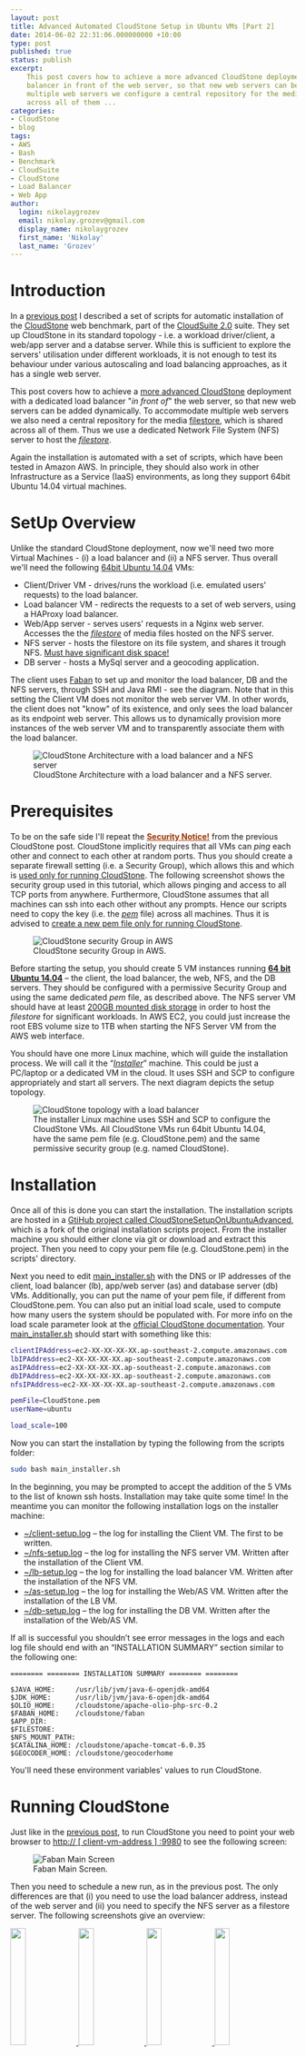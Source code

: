 ```yaml
---
layout: post
title: Advanced Automated CloudStone Setup in Ubuntu VMs [Part 2]
date: 2014-06-02 22:31:06.000000000 +10:00
type: post
published: true
status: publish
excerpt: 
    This post covers how to achieve a more advanced CloudStone deployment with a dedicated load 
    balancer in front of the web server, so that new web servers can be added dynamically. To accommodate 
    multiple web servers we configure a central repository for the media filestore, which is shared 
    across all of them ...
categories:
- CloudStone
- blog
tags:
- AWS
- Bash
- Benchmark
- CloudSuite
- CloudStone
- Load Balancer
- Web App
author:
  login: nikolaygrozev
  email: nikolay.grozev@gmail.com
  display_name: nikolaygrozev
  first_name: 'Nikolay'
  last_name: 'Grozev'
---
```


# Introduction

In a [previous post](/2014/05/10/automated-cloudstone-setup-in-ubuntu-vms/) 
I described a set of scripts for automatic installation of the 
[CloudStone](http://parsa.epfl.ch/cloudsuite/web.html) web benchmark, 
part of the [CloudSuite 2.0](http://parsa.epfl.ch/cloudsuite/cloudsuite.html "CloudStone 2.0") suite. 
They set up CloudStone in its standard topology - i.e. a workload driver/client, a web/app server and 
a databse server. While this is sufficient to explore the servers' utilisation under different workloads, 
it is not enough to test its behaviour under various autoscaling and load balancing approaches, 
as it has a single web server.

This post covers how to achieve a <u>more advanced CloudStone</u> deployment with a dedicated load 
balancer "_in front of_" the web server, so that new web servers can be added dynamically. To accommodate 
multiple web servers we also need a central repository for the media <u>filestore</u>, which is shared 
across all of them. Thus we use a dedicated Network File System (NFS) server to host the _<u>filestore</u>_.

Again the installation is automated with a set of scripts, which have been tested in Amazon AWS. 
In principle, they should also work in other Infrastructure as a Service (IaaS) environments, as long 
they support 64bit Ubuntu 14.04 virtual machines.

# SetUp Overview

Unlike the standard CloudStone deployment, now we'll need two more Virtual Machines - 
(i) a load balancer and (ii) a NFS server. Thus overall we'll need the following <u>64bit Ubuntu 14.04</u> VMs:

*   Client/Driver VM - drives/runs the workload (i.e. emulated users' requests) to the load balancer.
*   Load balancer VM - redirects the requests to a set of web servers, using a HAProxy load balancer.
*   Web/App server - serves users' requests in a Nginx web server. Accesses the the _<u>filestore</u>_ of media files hosted on the NFS server.
*   NFS server - hosts the filestore on its file system, and shares it trough NFS. <u>Must have significant disk space!</u>
*   DB server - hosts a MySql server and a geocoding application.

The client uses [Faban](https://github.com/akara/faban) to set up and monitor the load balancer, DB and the NFS servers, 
through SSH and Java RMI - see the diagram. Note that in this setting the Client VM does not monitor the web server VM. 
In other words, the client does not "know" of its existence, and only sees the load balancer as its endpoint web server. 
This allows us to dynamically provision more instances of the web server VM and to transparently associate them with the load balancer.

<figure>
  <img src="/assets/images/Advanced Automated CloudStone Setup in Ubuntu VMs Part 2/cloudstoneoverviewwithloadbalancer1.png" alt="CloudStone Architecture with a load balancer and a NFS server" >
  <figcaption>CloudStone Architecture with a load balancer and a NFS server.</figcaption>
</figure>


# Prerequisites

To be on the safe side I'll repeat the **<u><span style="color:#993300;text-decoration:underline;">Security Notice!</span></u>** 
from the previous CloudStone post. CloudStone implicitly requires that all VMs can _ping_ each 
other and connect to each other at random ports. Thus you should create a separate firewall 
setting (i.e. a Security Group), which allows this and which is <u>used only for running CloudStone</u>. 
The following screenshot shows the security group used in this tutorial, which allows pinging and 
access to all TCP ports from anywhere. Furthermore, CloudStone assumes that all machines can ssh 
into each other without any prompts. Hence our scripts need to copy the key (i.e. the <u>_pem_</u> file) 
across all machines. Thus it is advised to <u>create a new pem file only for running CloudStone</u>.

<figure>
  <img src="/assets/images/Advanced Automated CloudStone Setup in Ubuntu VMs Part 2/securitygroup-1024x538.png" alt="CloudStone security Group in AWS" >
  <figcaption>CloudStone security Group in AWS.</figcaption>
</figure>


Before starting the setup, you should create 5 VM instances running **<u>64 bit Ubuntu 14.04</u>** – 
the client, the load balancer, the web, NFS, and the DB servers. They should be configured with a 
permissive Security Group and using the same dedicated _pem_ file, as described above. 
The NFS server VM should have at least <u>200GB mounted disk storage</u> in order to host the _filestore_ 
for significant workloads. In AWS EC2, you could just increase the root EBS volume size to 1TB when 
starting the NFS Server VM from the AWS web interface.

You should have one more Linux machine, which will guide the installation process. 
We will call it the “<u>_Installer_</u>” machine. This could be just a PC/laptop or a dedicated VM in the cloud. 
It uses SSH and SCP to configure appropriately and start all servers. The next diagram depicts the setup topology.

<figure>
  <img src="/assets/images/Advanced Automated CloudStone Setup in Ubuntu VMs Part 2/cloudstoneinstallationtopologywithloadbalancer.png" alt="CloudStone topology with a load balancer" >
  <figcaption>The installer Linux machine uses SSH and SCP to configure the CloudStone VMs. All CloudStone VMs run 64bit Ubuntu 14.04, have the same pem file (e.g. CloudStone.pem) and the same permissive security group (e.g. named CloudStone).</figcaption>
</figure>


# Installation

Once all of this is done you can start the installation. The installation scripts are hosted in a 
[GtiHub project called CloudStoneSetupOnUbuntuAdvanced](https://github.com/nikolayg/CloudStoneSetupOnUbuntuAdvanced), 
which is a fork of the original installation scripts project. From the installer machine you should either clone via 
git or download and extract this project. Then you need to copy your pem file (e.g. CloudStone.pem) in the scripts' directory.

Next you need to edit <u>main_installer.sh</u> 
with the DNS or IP addresses of the client, load balancer (lb), app/web server (as) and database server (db) VMs. 
Additionally, you can put the name of your pem file, if different from CloudStone.pem. 
You can also put an initial load scale, used to compute how many users the system should be populated with. 
For more info on the load scale parameter look at the [official CloudStone documentation](http://parsa.epfl.ch/cloudsuite/web.html). 
Your <u>main_installer.sh</u> should start with something like this:

```bash
clientIPAddress=ec2-XX-XX-XX-XX.ap-southeast-2.compute.amazonaws.com
lbIPAddress=ec2-XX-XX-XX-XX.ap-southeast-2.compute.amazonaws.com
asIPAddress=ec2-XX-XX-XX-XX.ap-southeast-2.compute.amazonaws.com
dbIPAddress=ec2-XX-XX-XX-XX.ap-southeast-2.compute.amazonaws.com
nfsIPAddress=ec2-XX-XX-XX-XX.ap-southeast-2.compute.amazonaws.com

pemFile=CloudStone.pem
userName=ubuntu

load_scale=100
```


Now you can start the installation by typing the following from the scripts folder:

```bash
sudo bash main_installer.sh
```

In the beginning, you may be prompted to accept the addition of the 5 VMs to the list of known ssh hosts. 
Installation may take quite some time! In the meantime you can monitor the following installation logs on the installer machine:

*   <u>~/client-setup.log</u> – the log for installing the Client VM. The first to be written.
*   <u>~/nfs-setup.log</u> – the log for installing the NFS server VM. Written after the installation of the Client VM.
*   <u>~/lb-setup.log</u> – the log for installing the load balancer VM. Written after the installation of the NFS VM.
*   <u>~/as-setup.log</u> – the log for installing the Web/AS VM. Written after the installation of the LB VM.
*   <u>~/db-setup.log</u> – the log for installing the DB VM. Written after the installation of the Web/AS VM.

If all is successful you shouldn’t see error messages in the logs and each log file should end with an “INSTALLATION SUMMARY” 
section similar to the following one:

```
======== ======== INSTALLATION SUMMARY ======== ========
 
$JAVA_HOME:     /usr/lib/jvm/java-6-openjdk-amd64
$JDK_HOME:      /usr/lib/jvm/java-6-openjdk-amd64
$OLIO_HOME:     /cloudstone/apache-olio-php-src-0.2
$FABAN_HOME:    /cloudstone/faban
$APP_DIR:       
$FILESTORE:     
$NFS_MOUNT_PATH:
$CATALINA_HOME: /cloudstone/apache-tomcat-6.0.35
$GEOCODER_HOME: /cloudstone/geocoderhome
```

You'll need these environment variables' values to run CloudStone.

# Running CloudStone

Just like in the [previous post](/2014/05/10/automated-cloudstone-setup-in-ubuntu-vms/), 
to run CloudStone you need to point your web browser to <u>http:// [ client-vm-address ] :9980</u> to see the following screen:

<figure>
  <img src="/assets/images/Advanced Automated CloudStone Setup in Ubuntu VMs Part 2/fabanoliomainscreen-1024x703.png" alt="Faban Main Screen" >
  <figcaption>Faban Main Screen.</figcaption>
</figure>


Then you need to schedule a new run, as in the previous post. The only differences are that 
(i) you need to use the load balancer address, instead of the web server and (ii) you need to specify 
the NFS server as a filestore server. The following screenshots give an overview:

<!-------------------------------------------- Image Galery -------------------------------------------->
<a class="image-popup-fit-width" href="/assets/images/Advanced Automated CloudStone Setup in Ubuntu VMs Part 2/wizard-javaadvanced.png">
	<img src="/assets/images/Advanced Automated CloudStone Setup in Ubuntu VMs Part 2/wizard-javaadvanced.png" width="23%">
</a>
<a class="image-popup-fit-width" href="/assets/images/Advanced Automated CloudStone Setup in Ubuntu VMs Part 2/wizard-driveradvanced.png">
	<img src="/assets/images/Advanced Automated CloudStone Setup in Ubuntu VMs Part 2/wizard-driveradvanced.png" width="23%">
</a>
<a class="image-popup-fit-width" href="/assets/images/Advanced Automated CloudStone Setup in Ubuntu VMs Part 2/wizard-web-serveradvanced1.png">
	<img src="/assets/images/Advanced Automated CloudStone Setup in Ubuntu VMs Part 2/wizard-web-serveradvanced1.png" width="23%">
</a>
<a class="image-popup-fit-width" href="/assets/images/Advanced Automated CloudStone Setup in Ubuntu VMs Part 2/wizard-data-serversadvanced.png">
	<img src="/assets/images/Advanced Automated CloudStone Setup in Ubuntu VMs Part 2/wizard-data-serversadvanced.png" width="23%">
</a>
<!-------------------------------------------- Image Galery -------------------------------------------->


After setting up the benchmark click OK to start it. You can view the benchmark progress and 
eventually the result from the “View Results” menu.

# Scaling Up

At this point the current set-up has a single web/app server. We can easily provision a new one 
and associate with the load balancer. To achieve this, we firstly need to replicate the web/app server VM. 
In AWS EC2, you can create a VM image from it (the so called AMI) and then create new VMs out of it. 
Other infrastructure as a service (IaaS) clouds have similar functionality as well. 
Of course, the new VM should have the same security group as the others.

After the new VM is created from the image it will automatically start its web server and will 
mount its NFS storage upon boot, so you don't need to take care or that. However, you still need to 
associate it with the load balancer. Lets assume the IP/DNS address of the initial/old web/app server 
is <u>asIP1</u> and the new one's is <u>asIP2</u>. Then you need to login into the load balancer 
VM and from the home directory issue the following commands:

```bash

# Import utility functions
. functions.sh

# Load balance with Round Robin policy with 1:1 ratio
resetLoadBalancer asIP1 1 asIP2 1

# Reload the load balancer's configuration
sudo service haproxy reload
```

Of course, in the above <u>asIP1</u> and <u>asIP2</u>, should be replaced with the corresponding addresses. 
After that, the load balancer will evenly distribute the request to the two web servers. 
You can also implement weighted round robin (e.g. with 2:3 ratio) by simply replacing the 
invocation to <u>resetLoadBalancer</u> with:

```bash
....
resetLoadBalancer asIP1 2 asIP2 3
...
```

Similarly, if you provision a 3rd web/app server <u>asIP3</u> and want to load balance with ratio 2:3:4, you should call:

```bash
...
resetLoadBalancer asIP1 2 asIP2 3 asIP3 4
...
```

# Under the Cover

I will not go into the implementation details of the scripts, as I've already discussed most of it in the 
[previous post](/2014/05/10/automated-cloudstone-setup-in-ubuntu-vms/). In essence the 
<u>main_installer.sh</u> script orchestrates the installation by transferring configuration 
files and installation scripts to all VMs. On each VM the installation is performed by a separate bash script. These are:

*   <u>client-setup.sh</u> – executed on the client VM. Its log is redirected to _~/client-setup.log_ on the installer machine.
*   <u>lb-setup.sh</u> – executed on the load balancer VM. Its log is redirected to _~/lb-setup.log_ on the installer machine.
*   <u>nfs-setup.sh</u> – executed on the NFS server VM. Its log is redirected to _~/nfs-setup.log_ on the installer machine.
*   <u>as-setup.sh</u> – executed on the web/application server VM. Unlike the 
[previous scripts](/2014/05/10/automated-cloudstone-setup-in-ubuntu-vms/), it mounts the filestore as a NFS volume, 
instead of hosting it locally. Its log is redirected to _~/as-setup.log_ on the installer machine.
*   <u>db-setup.sh</u> – executed on the DB VM. Its log is redirected to _~/db-setup.log_ on the installer machine.

Common installation logic is still implemented in <u>base-setup.sh</u> and <u>base-server.sh</u>. 
A lot of common and reusable functions are stored in <u>functions.sh</u>. The script <u>as-image-start.sh</u> is set to 
automatically execute at boot time of the web/app server VM and starts it web server and NFS mounting.

A major problem in the set up of the load balancer was the stateful nature of the Olio workload. 
Olio maintains session data in the web server's memory for every user. Thus requests from the same 
user have to be redirected by the load balancer to the same server (a policy known as _<u>sticky load balancing</u>_). 
Usually, this is achieved through a mechanism called <u>ip-hashing</u>, which essentially means that HTTP requests coming 
from the same IP address are redirected to the same web server. However, in CloudStone all requests originate from the faban 
driver/client and thus have the same source IP address.

That's why we use the HAProxy load balancer. Unlike other load balancers (e.g. Nginx) it supports cookie-based 
load balancing. Upon session creation, the web server installs an identifying cookie in the client, which is later 
on used by the load balancer to dispatch the subsequent requests to the appropriate server.

# References

Official installation documentation:

*   [http://parsa.epfl.ch/cloudsuite/web.html](http://parsa.epfl.ch/cloudsuite/web.html)